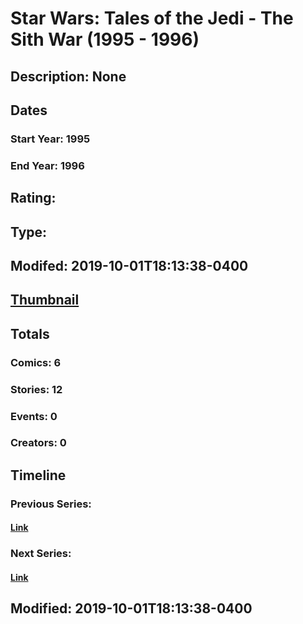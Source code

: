 # Star Wars: Tales of the Jedi - The Sith War (1995 - 1996)
## Description: None
## Dates
### Start Year: 1995
### End Year: 1996
## Rating: 
## Type: 
## Modifed: 2019-10-01T18:13:38-0400
## [Thumbnail](http://i.annihil.us/u/prod/marvel/i/mg/4/50/5d9397490de27.jpg)
## Totals
### Comics: 6
### Stories: 12
### Events: 0
### Creators: 0
## Timeline
### Previous Series: 
#### [Link]()
### Next Series: 
#### [Link]()
## Modified: 2019-10-01T18:13:38-0400